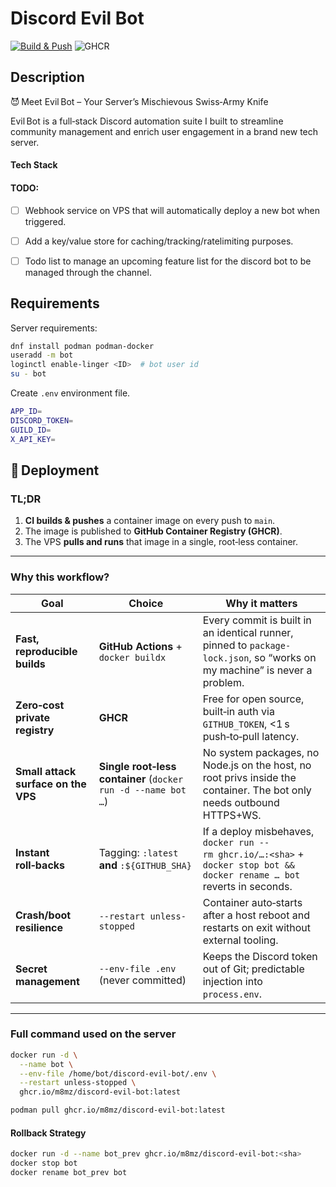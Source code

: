 # Discord Evil Bot

[![Build & Push](https://github.com/m8mz/discord-evil-bot/actions/workflows/deploy.yml/badge.svg?branch=main)](https://github.com/m8mz/discord-evil-bot/actions/workflows/deploy.yml)
![GHCR](https://img.shields.io/badge/registry-ghcr.io%2Fm8mz%2Fdiscord--evil--bot-blue?logo=docker)

## Description

😈 Meet Evil Bot – Your Server’s Mischievous Swiss‑Army Knife

Evil Bot is a full‑stack Discord automation suite I built to streamline community management and enrich user engagement in a brand new tech server.

#### Tech Stack

#### TODO:

- [ ] Webhook service on VPS that will automatically deploy a new bot when triggered.
- [ ] Add a key/value store for caching/tracking/ratelimiting purposes.
- [ ] Todo list to manage an upcoming feature list for the discord bot to be managed through the channel.


## Requirements

Server requirements:

```sh
dnf install podman podman-docker
useradd -m bot
loginctl enable-linger <ID>  # bot user id
su - bot
```

Create `.env` environment file.

```sh
APP_ID=
DISCORD_TOKEN=
GUILD_ID=
X_API_KEY=
```

## 🚀 Deployment

### TL;DR
1. **CI builds & pushes** a container image on every push to `main`.
2. The image is published to **GitHub Container Registry (GHCR)**.
3. The VPS **pulls and runs** that image in a single, root‑less container.

---

### Why this workflow?

| Goal | Choice | Why it matters |
|------|--------|----------------|
| **Fast, reproducible builds** | **GitHub Actions** + `docker buildx` | Every commit is built in an identical runner, pinned to `package-lock.json`, so “works on my machine” is never a problem. |
| **Zero‑cost private registry** | **GHCR** | Free for open source, built‑in auth via `GITHUB_TOKEN`, <1 s push‑to‑pull latency. |
| **Small attack surface on the VPS** | **Single root‑less container** (`docker run -d --name bot …`) | No system packages, no Node.js on the host, no root privs inside the container. The bot only needs outbound HTTPS+WS. |
| **Instant roll‑backs** | Tagging: `:latest` **and** `:${GITHUB_SHA}` | If a deploy misbehaves, `docker run --rm ghcr.io/…:<sha>` + `docker stop bot && docker rename … bot` reverts in seconds. |
| **Crash/boot resilience** | `--restart unless-stopped` | Container auto‑starts after a host reboot and restarts on exit without external tooling. |
| **Secret management** | `--env-file .env` (never committed) | Keeps the Discord token out of Git; predictable injection into `process.env`. |

---

### Full command used on the server

```bash
docker run -d \
  --name bot \
  --env-file /home/bot/discord-evil-bot/.env \
  --restart unless-stopped \
  ghcr.io/m8mz/discord-evil-bot:latest
```

```sh
podman pull ghcr.io/m8mz/discord-evil-bot:latest
```

#### Rollback Strategy

```sh
docker run -d --name bot_prev ghcr.io/m8mz/discord-evil-bot:<sha>
docker stop bot
docker rename bot_prev bot
```
